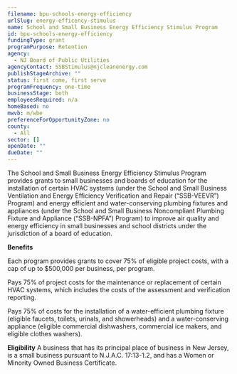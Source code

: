 ```yaml
---
filename: bpu-schools-energy-efficiency
urlSlug: energy-efficency-stimulus
name: School and Small Business Energy Efficiency Stimulus Program
id: bpu-schools-energy-efficiency
fundingType: grant
programPurpose: Retention
agency:
  - NJ Board of Public Utilities
agencyContact: SSBStimulus@njcleanenergy.com
publishStageArchive: ""
status: first come, first serve
programFrequency: one-time
businessStage: both
employeesRequired: n/a
homeBased: no
mwvb: m/wbe
preferenceForOpportunityZone: no
county:
  - All
sector: []
openDate: ""
dueDate: ""
---
```

The School and Small Business Energy Efficiency Stimulus Program provides grants to small businesses and boards of education for the installation of certain HVAC systems (under the  School and Small Business Ventilation and Energy Efficiency Verification and Repair (“SSB-VEEVR”) Program) and energy efficient and water-conserving plumbing fixtures and appliances (under the School and Small Business Noncompliant Plumbing Fixture and Appliance (“SSB-NPFA”) Program) to improve air quality and energy efficiency in small businesses and school districts under the jurisdiction of a board of education.

**Benefits**

Each program provides grants to cover 75% of eligible project costs, with a cap of up to $500,000 per business, per program. 

Pays 75% of project costs for the maintenance or replacement of certain HVAC systems, which includes the costs of the assessment and verification reporting. 

Pays 75% of costs for the installation of a water-efficient plumbing fixture (eligible faucets, toilets, urinals, and showerheads) and a water-conserving appliance (eligible commercial dishwashers, commercial ice makers, and eligible clothes washers). 


**Eligibility**
A business that has its principal place of business in New Jersey, is a small business pursuant to N.J.A.C. 17:13-1.2, and has a Women or Minority Owned Business Certificate.